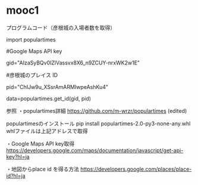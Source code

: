 # mooc1
プログラムコード（彦根城の入場者数を取得）

import populartimes

#Google Maps API key 

gid="AIzaSyBQv0IZlVassvx8X6_n9ZCUY-nrxWK2w1E" 

#彦根城のプレイス ID

pid="ChIJw9u_XSsrAmARMIwpeAshKu4" 

data=populartimes.get_id(gid, pid)


参照
・populartimes詳細
https://github.com/m-wrzr/populartimes (edited)

populartimesのインストール
pip install  populartimes-2.0-py3-none-any.whl
whlファイルは上記アドレスで取得

・Google Maps API key取得
https://developers.google.com/maps/documentation/javascript/get-api-key?hl=ja

・地図からplace id を得る方法
https://developers.google.com/places/place-id?hl=ja
